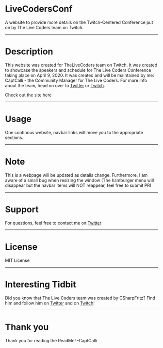 # LiveCodersConf

A website to provide more details on the Twitch-Centered Conference put on by The Live Coders team on Twitch.  

---

# Description

This website was created for TheLiveCoders team on Twitch. It was created to showcase the speakers and schedule for The Live Coders Conference taking place on April 9, 2020. It was created and will be maintained by me: CaptCalli - the Community Manager for The Live Coders.
For more info about the team, head on over to [Twitter](https://twitter.com/thelivecoders) or [Twitch](https://www.twitch.tv/thelivecoders).

Check out the site [here](https://captcalli.github.io/LiveCodersConf/)

---

# Usage

One continous website, navbar links will move you to the appropriate sections. 

---

# Note

This is a webpage will be updated as details change. 
Furthermore, I am aware of a small bug when resizing the window (The hamburger menu will disappear but the navbar items will NOT reappear, feel free to submit PR)

---

# Support

For questions, feel free to contact me on [Twitter](https://twitter.com/captcalli)

---

# License

MIT License

---

# Interesting Tidbit
Did you know that The Live Coders team was created by CSharpFritz? Find him and follow him on [Twitter](https://twitter.com/csharpfritz) and on [Twitch](https://www.twitch.tv/csharpfritz)!

---

# Thank you

Thank you for reading the ReadMe!
-CaptCalli
